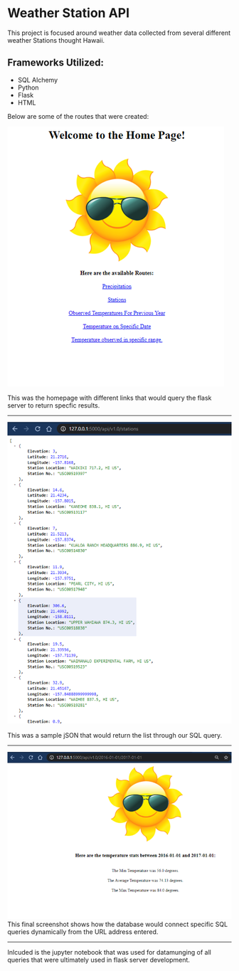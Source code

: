 # Weather Station API

This project is focused around weather data collected from several different weather Stations thought Hawaii.  

## Frameworks Utilized:
* SQL Alchemy
* Python
* Flask
* HTML

Below are some of the routes that were created:

![Homepage](images/screen1.png)

This was the homepage with different links that would query the flask server to return specfic results.<hr>

![screen2](images/screen2.png)

This was a sample jSON that would return the list through our SQL query.<hr>

![screen3](images/screen3.png)
This final screenshot shows how the database would connect specific SQL queries dynamically from the URL address entered.<hr>

Inlcuded is the jupyter notebook that was used for datamunging of all queries that were ultimately used in flask server development.